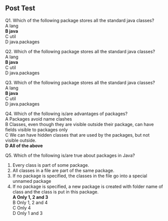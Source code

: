 ## Post Test

Q1. Which of the following package stores all the standard java classes?<br>
A lang<br>
**B java**<br>
C util<br>
D java.packages<br>

Q2. Which of the following package stores all the standard java classes?<br>
A lang<br>
**B java**<br>
C util<br>
D java.packages<br>

Q3. Which of the following package stores all the standard java classes?<br>
A lang<br>
**B java**<br>
C util<br>
D java.packages<br>

Q4. Which of the following is/are advantages of packages?<br>
A Packages avoid name clashes<br>
B Classes, even though they are visible outside their package, can have fields visible to packages only<br>
C We can have hidden classes that are used by the packages, but not visible outside.<br>
**D All of the above**<br>

Q5. Which of the following is/are true about packages in Java?
1) Every class is part of some package. 
2) All classes in a file are part of the same package. 
3) If no package is specified, the classes in the file go into a special unnamed package 
4) If no package is specified, a new package is created with folder name of class and the class is put in this package.<br>
**A Only 1, 2 and 3**<br>
B Only 1, 2 and 4<br>
C Only 4<br>
D Only 1 and 3<br>